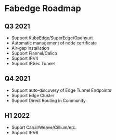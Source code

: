 # Fabedge Roadmap

## Q3 2021

- Support KubeEdge/SuperEdge/Openyurt
- Automatic management of node certificate 
- Air-gap installation
- Support Flannel/Calico
- Support IPV4
- Support IPSec Tunnel

## Q4 2021

- Support auto-discovery of Edge Tunnel Endpoints
- Support Edge Cluster
- Support Direct Routing in Community

## H1 2022

- Suport Canal/Weave/Cillium/etc.
- Support IPV6
